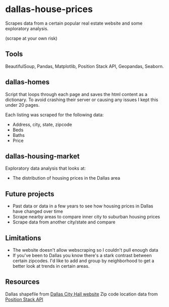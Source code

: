 # dallas-house-prices
Scrapes data from a certain popular real estate website and some exploratory analysis.

(scrape at your own risk)

## Tools
BeautifulSoup, Pandas, Matplotlib, Position Stack API, Geopandas, Seaborn.

## dallas-homes
Script that loops through each page and saves the html content as a dictionary. To avoid crashing their server or causing any issues I kept this under 20 pages. 

Each listing was scraped for the following data:
* Address, city, state, zipcode
* Beds
* Baths
* Price 

## dallas-housing-market
Exploratory data analysis that looks at: 
* The distribution of housing prices in the Dallas area 

## Future projects
* Past data or data in a few years to see how housing prices in Dallas have changed over time 
* Scrape nearby areas to compare inner city to suburban housing prices
* Scrape data from another city/state and compare 

## Limitations 
* The website doesn't allow webscraping so I couldn't pull enough data 
* If you've been to Dallas you know there's a stark contrast between certain zipcodes. I'd like to add and group by neighborhood to get a better look at trends in certain areas. 

## Resources
Dallas shapefile from [Dallas City Hall website](https://gis.dallascityhall.com/shapefileDownload.aspx)
Zip code location data from [Position Stack API](https://positionstack.com/documentation)